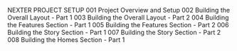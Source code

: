 NEXTER PROJECT SETUP
001 Project Overview and Setup
002 Building the Overall Layout - Part 1
003 Building the Overall Layout - Part 2
004 Building the Features Section - Part 1
005 Building the Features Section - Part 2
006 Building the Story Section - Part 1
007 Building the Story Section - Part 2
008 Building the Homes Section - Part 1
